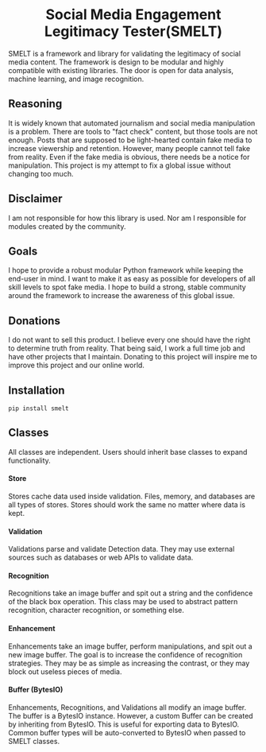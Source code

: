 <div align="center">
<h1>Social Media Engagement Legitimacy Tester(SMELT)</h1>
<!-- <a href="https://bit.ly/3224Lkp"><img src="https://img.shields.io/badge/Donate-PayPal-green.svg?logo=paypal&style=flat-square" alt="PayPal Donation"/></a> -->
</div>

SMELT is a framework and library for validating the legitimacy of social media content. The framework is design to be modular and highly compatible with existing libraries. The door is open for data analysis, machine learning, and image recognition.

## Reasoning
It is widely known that automated journalism and social media manipulation is a problem. There are tools to "fact check" content, but those tools are not enough. Posts that are supposed to be light-hearted contain fake media to increase viewership and retention. However, many people cannot tell fake from reality. Even if the fake media is obvious, there needs be a notice for manipulation. This project is my attempt to fix a global issue without changing too much.

## Disclaimer
I am not responsible for how this library is used. Nor am I responsible for modules created by the community.

## Goals
I hope to provide a robust modular Python framework while keeping the end-user in mind. I want to make it as easy as possible for developers of all skill levels to spot fake media. I hope to build a strong, stable community around the framework to increase the awareness of this global issue.
## Donations
I do not want to sell this product. I believe every one should have the right to determine truth from reality. That being said, I work a full time job and have other projects that I maintain. Donating to this project will inspire me to improve this project and our online world.

## Installation
```buildoutcfg
pip install smelt
```

## Classes
All classes are independent. Users should inherit base classes to expand functionality.

#### Store
Stores cache data used inside validation. Files, memory, and databases are all types of stores. Stores should work the same no matter where data is kept.

#### Validation
Validations parse and validate Detection data. They may use external sources such as databases or web APIs to validate data.

#### Recognition
Recognitions take an image buffer and spit out a string and the confidence of the black box operation. This class may be used to abstract pattern recognition, character recognition, or something else.

#### Enhancement
Enhancements take an image buffer, perform manipulations, and spit out a new image buffer. The goal is to increase the confidence of recognition strategies. They may be as simple as increasing the contrast, or they may block out useless pieces of media.

#### Buffer (BytesIO)
Enhancements, Recognitions, and Validations all modify an image buffer. The buffer is a BytesIO instance. However, a custom Buffer can be created by inheriting from BytesIO. This is useful for exporting data to BytesIO. Common buffer types will be auto-converted to BytesIO when passed to SMELT classes.